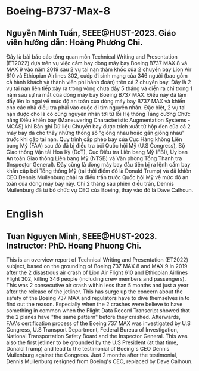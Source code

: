 # Boeing-B737-Max-8
## Nguyễn Minh Tuấn, SEEE@HUST-2023. Giáo viên hướng dẫn: Hoàng Phương Chi.
Đây là bài báo cáo tổng quan môn Technical Writing and Presentation (ET2022) dựa trên vụ việc cấm bay dòng máy bay Boeing B737 MAX 8 và MAX 9 vào năm 2019 sau 2 vụ tai nạn thảm khốc của 2 chuyến bay Lion Air 610 và Ethiopian Airlines 302, cướp đi sinh mạng của 346 người (bao gồm cả hành khách và thành viên phi hành đoàn) trên cả 2 chuyến bay. Đây là 2 vụ tai nạn liên tiếp xảy ra trong vòng chưa đầy 5 tháng và diễn ra chỉ trong 1 năm sau sự ra mắt của dòng máy bay Boeing B737 MAX. Điều này đã làm dấy lên lo ngại về mức độ an toàn của dòng máy bay B737 MAX và khiến cho các nhà điều tra phải vào cuộc đi tìm nguyên nhân. Đặc biệt, 2 vụ tai nạn được cho là có cùng nguyên nhân tới từ lỗi Hệ thống Tăng cường Chức năng Điều khiển bay (Maneuvering Characteristic Augmentation Systems - MCAS) khi Bản ghi Dữ liệu Chuyến bay được trích xuất từ hộp đen của cả 2 máy bay đã cho thấy những thông số "giống nhau hoặc gần giống nhau" trước khi gặp tai nạn. Quy trình cấp phép bay của Cục Hàng không Liên bang Mỹ (FAA) sau đó đã bị điều tra bởi Quốc hội Mỹ (U.S Congress), Bộ Giao thông Vận tải Hoa Kỳ (DoT), Cục Điều tra Liên bang Mỹ (FBI), Ủy ban An toàn Giao thông Liên bang Mỹ (NTSB) và Văn phòng Tổng Thanh tra (Inspector General). Đây cũng là dòng máy bay đầu tiên bị ra lệnh cấm bay khẩn cấp bởi Tổng thống Mỹ (tại thời điểm đó là Donald Trump) và đã khiến CEO Dennis Muilenburg phải ra điều trần trước Quốc hội Mỹ về mức độ an toàn của dòng máy bay này. Chỉ 2 tháng sau phiên điều trần, Dennis Muilenburg đã từ bỏ chức vụ CEO của Boeing, thay vào đó là Dave Calhoun.
# English
## Tuan Nguyen Minh, SEEE@HUST-2023. Instructor: PhD. Hoang Phuong Chi.
This is an overview report of Technical Writing and Presentation (ET2022) subject, based on the grounding of Boeing 737 MAX 8 and MAX 9 in 2019 after the 2 disastrous air crash of Lion Air Flight 610 and Ethiopian Airlines Flight 302, killing 346 people (including crew members and passengers). This was 2 consecutive air crash within less than 5 months and just a year after the release of the jetliner. This has surge up the concern about the safety of the Boeing 737 MAX and regulators have to dive themselves in to find out the reason. Especially when the 2 crashes were believe to have something in common when the Flight Data Record Transcript showed that the 2 planes have "the same pattern" before they crashed. Afterwards, FAA's certification process of the Boeing 737 MAX was investigated by U.S Congress, U.S Transport Department, Federal Bureau of Investigation, National Transportation Safety Board and the Inspector General. This was also the first jetliner to be grounded by the U.S President (at that time, Donald Trump) and lead to the testimonial of Boeing's CEO Dennis Muilenburg against the Congress. Just 2 months after the testimonial, Dennis Muilenburg resigned from Boeing's CEO, replaced by Dave Calhoun.
